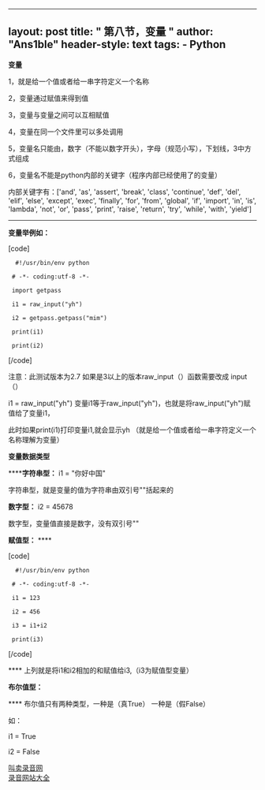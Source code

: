 
---
layout: post
title: " 第八节，变量 "
author: "Ans1ble"
header-style: text
tags:
      - Python
---


**变量**

1，就是给一个值或者给一串字符定义一个名称

2，变量通过赋值来得到值

3，变量与变量之间可以互相赋值

4，变量在同一个文件里可以多处调用

5，变量名只能由，数字（不能以数字开头），字母（规范小写），下划线，3中方式组成

6，变量名不能是python内部的关键字（程序内部已经使用了的变量）

内部关键字有：['and', 'as', 'assert', 'break', 'class', 'continue', 'def', 'del',
'elif', 'else', 'except', 'exec', 'finally', 'for', 'from', 'global', 'if',
'import', 'in', 'is', 'lambda', 'not', 'or', 'pass', 'print', 'raise',
'return', 'try', 'while', 'with', 'yield']

****

**变量举例如：**

[code]

      #!/usr/bin/env python
     # -*- coding:utf-8 -*-
     import getpass
     i1 = raw_input("yh")  
     i2 = getpass.getpass("mim")
     print(i1)
     print(i2) 
[/code]

注意：此测试版本为2.7  如果是3以上的版本raw_input（）函数需要改成 input（）

i1 = raw_input("yh")     变量i1等于raw_input("yh")，也就是将raw_input("yh")赋值给了变量i1，

此时如果print(i1)打印变量i1,就会显示yh （就是给一个值或者给一串字符定义一个名称理解为变量）



**变量数据类型**

******字符串型：** i1 =  "你好中国"

字符串型，就是变量的值为字符串由双引号""括起来的

**数字型：** i2 = 45678

数字型，变量值直接是数字，没有双引号""

**赋值型：** ****

[code]

      #!/usr/bin/env python
     # -*- coding:utf-8 -*-
     i1 = 123
     i2 = 456
     i3 = i1+i2
     print(i3)
[/code]

**** 上列就是将i1和i2相加的和赋值给i3,（i3为赋值型变量）

**布尔值型：**

**** 布尔值只有两种类型，一种是（真True）    一种是（假False）

如：

i1 = True

i2 = False



  
[叫卖录音网](http://www.jxiou.com/)  
[录音网站大全](http://www.jxiou.com/lu_yin_wang_zhan.html)




